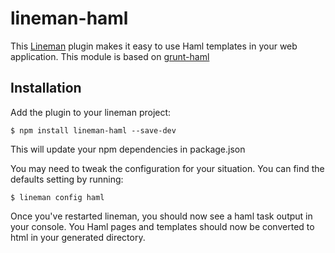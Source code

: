 # lineman-haml

This [Lineman](http://linemanjs.com) plugin makes it easy to use Haml templates
in your web application.
This module is based on [grunt-haml](https://github.com/concordusapps/grunt-haml)

## Installation

Add the plugin to your lineman project:

```
$ npm install lineman-haml --save-dev
```

This will update your npm dependencies in package.json

You may need to tweak the configuration for your situation. You can find the
defaults setting by running:

```
$ lineman config haml
```

Once you've restarted lineman, you should now see a haml task output in your
console. You Haml pages and templates should now be converted to html in your
generated directory.
